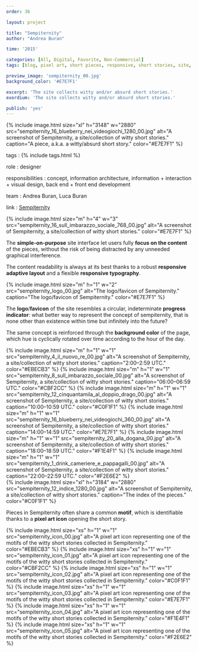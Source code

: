 ```yaml
---
order: 36

layout: project

title: "Sempiternity"
author: "Andrea Buran"

time: '2015'

categories: [All, Digital, Favorite, Non-Commercial]
tags: [blog, pixel art, short pieces, responsive, short stories, site, times]

preview_image: 'sempiternity_00.jpg'
background_color: '#E7E7F1'

excerpt: 'The site collects witty and/or absurd short stories.'
exordium: 'The site collects witty and/or absurd short stories.'

publish: 'yes'
---
```


<div class="figures">
    {% include image.html 
        size="xl" 
        h="3148" w="2880" 
        src="sempiternity_16_blueberry_nei_videogiochi_1280_00.jpg" 
        alt="A screenshot of Sempiternity, a site/collection of witty short stories." 
        caption="A piece, a.k.a. a witty/absurd short story." 
        color="#E7E7F1" 
    %}
</div>

tags
: {% include tags.html %}

role
: designer

responsibilities
: concept, information architecture, information + interaction + visual design, back end + front end development

team
: Andrea Buran, Luca Buran

link
: [Sempiternity](http://www.sempiternity.net/ "Sempiternity")

<div class="figures">
    {% include image.html 
        size="m" 
        h="4" w="3" 
        src="sempiternity_16_sull_imbarazzo_sociale_768_00.jpg" 
        alt="A screenshot of Sempiternity, a site/collection of witty short stories." 
        color="#E7E7F1" 
    %}
</div>

The **simple-on-purpose** site interface let users fully **focus on the content** of the pieces, without the risk of being distracted by any unneeded graphical interference.

The content readability is always at its best thanks to a robust **responsive adaptive layout** and a flexible **responsive typography**.

<div class="figures">
    {% include image.html 
        size="m" 
        h="1" w="2" 
        src="sempiternity_logo_00.jpg" 
        alt="The logo/favicon of Sempiternity." 
        caption="The logo/favicon of Sempiternity." 
        color="#E7E7F1" 
    %}
</div>

The **logo**/**favicon** of the site resembles a circular, indeterminate **progress indicator**: what better way to represent the concept of sempiternity, that is none other than existence within time but infinitely into the future?

The same concept is reinforced through the **background color** of the page, which hue is cyclically rotated over time according to the hour of the day.

<div class="figures">
    {% include image.html 
        size="m" 
        h="1" w="1" 
        src="sempiternity_4_il_nuovo_re_00.jpg" 
        alt="A screenshot of Sempiternity, a site/collection of witty short stories." 
        caption="2:00–2:59 UTC." 
        color="#EBECB3" 
    %}
    {% include image.html 
        size="m" 
        h="1" w="1" 
        src="sempiternity_8_sull_imbarazzo_sociale_00.jpg" 
        alt="A screenshot of Sempiternity, a site/collection of witty short stories." 
        caption="06:00–06:59 UTC." 
        color="#CBF2CC" 
    %}
    {% include image.html 
        size="m" 
        h="1" w="1" 
        src="sempiternity_12_cinquantamila_al_doppio_drago_00.jpg" 
        alt="A screenshot of Sempiternity, a site/collection of witty short stories." 
        caption="10:00–10:59 UTC." 
        color="#C0F1F1" 
    %}
    {% include image.html 
        size="m" 
        h="1" w="1" 
        src="sempiternity_16_blueberry_nei_videogiochi_360_00.jpg" 
        alt="A screenshot of Sempiternity, a site/collection of witty short stories." 
        caption="14:00–14:59 UTC." 
        color="#E7E7F1" 
    %}
    {% include image.html 
        size="m" 
        h="1" w="1" 
        src="sempiternity_20_alla_dogana_00.jpg" 
        alt="A screenshot of Sempiternity, a site/collection of witty short stories." 
        caption="18:00–18:59 UTC." 
        color="#F1E4F1" 
    %}
    {% include image.html 
        size="m" 
        h="1" w="1" 
        src="sempiternity_1_drink_cameriere_e_pappagalli_00.jpg" 
        alt="A screenshot of Sempiternity, a site/collection of witty short stories." 
        caption="22:00–22:59 UTC." 
        color="#F2E6E2" 
    %}
</div>

<div class="figures">
    {% include image.html 
        size="xl" 
        h="3184" w="2880" 
        src="sempiternity_12_indice_1280_00.jpg" 
        alt="A screenshot of Sempiternity, a site/collection of witty short stories." 
        caption="The index of the pieces." 
        color="#C0F1F1" 
    %}
</div>

Pieces in Sempiternity often share a common **motif**, which is identifiable thanks to a **pixel art icon** opening the short story.

<div class="figures">
    {% include image.html 
        size="xs" 
        h="1" w="1" 
        src="sempiternity_icon_00.jpg" 
        alt="A pixel art icon representing one of the motifs of the witty short stories collected in Sempiternity." 
        color="#EBECB3" 
    %}
    {% include image.html 
        size="xs" 
        h="1" w="1" 
        src="sempiternity_icon_01.jpg" 
        alt="A pixel art icon representing one of the motifs of the witty short stories collected in Sempiternity." 
        color="#CBF2CC" 
    %}
    {% include image.html 
        size="xs" 
        h="1" w="1" 
        src="sempiternity_icon_02.jpg" 
        alt="A pixel art icon representing one of the motifs of the witty short stories collected in Sempiternity." 
        color="#C0F1F1" 
    %}
    {% include image.html 
        size="xs" 
        h="1" w="1" 
        src="sempiternity_icon_03.jpg" 
        alt="A pixel art icon representing one of the motifs of the witty short stories collected in Sempiternity." 
        color="#E7E7F1" 
    %}
    {% include image.html 
        size="xs" 
        h="1" w="1" 
        src="sempiternity_icon_04.jpg" 
        alt="A pixel art icon representing one of the motifs of the witty short stories collected in Sempiternity." 
        color="#F1E4F1" 
    %}
    {% include image.html 
        size="xs" 
        h="1" w="1" 
        src="sempiternity_icon_05.jpg" 
        alt="A pixel art icon representing one of the motifs of the witty short stories collected in Sempiternity." 
        color="#F2E6E2" 
    %}
</div>
